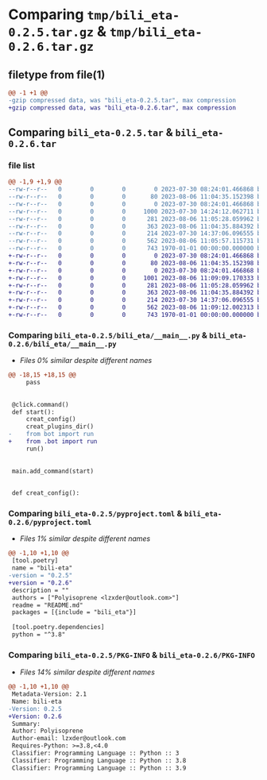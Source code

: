 # Comparing `tmp/bili_eta-0.2.5.tar.gz` & `tmp/bili_eta-0.2.6.tar.gz`

## filetype from file(1)

```diff
@@ -1 +1 @@
-gzip compressed data, was "bili_eta-0.2.5.tar", max compression
+gzip compressed data, was "bili_eta-0.2.6.tar", max compression
```

## Comparing `bili_eta-0.2.5.tar` & `bili_eta-0.2.6.tar`

### file list

```diff
@@ -1,9 +1,9 @@
--rw-r--r--   0        0        0        0 2023-07-30 08:24:01.466868 bili_eta-0.2.5/README.md
--rw-r--r--   0        0        0       80 2023-08-06 11:04:35.152398 bili_eta-0.2.5/bili_eta/.env.prod
--rw-r--r--   0        0        0        0 2023-07-30 08:24:01.466868 bili_eta-0.2.5/bili_eta/__init__.py
--rw-r--r--   0        0        0     1000 2023-07-30 14:24:12.062711 bili_eta-0.2.5/bili_eta/__main__.py
--rw-r--r--   0        0        0      281 2023-08-06 11:05:28.059962 bili_eta-0.2.5/bili_eta/bot.py
--rw-r--r--   0        0        0      363 2023-08-06 11:04:35.884392 bili_eta-0.2.5/bili_eta/plugins/__pycache__/new.cpython-310.pyc
--rw-r--r--   0        0        0      214 2023-07-30 14:37:06.096555 bili_eta-0.2.5/bili_eta/plugins/new.py
--rw-r--r--   0        0        0      562 2023-08-06 11:05:57.115731 bili_eta-0.2.5/pyproject.toml
--rw-r--r--   0        0        0      743 1970-01-01 00:00:00.000000 bili_eta-0.2.5/PKG-INFO
+-rw-r--r--   0        0        0        0 2023-07-30 08:24:01.466868 bili_eta-0.2.6/README.md
+-rw-r--r--   0        0        0       80 2023-08-06 11:04:35.152398 bili_eta-0.2.6/bili_eta/.env.prod
+-rw-r--r--   0        0        0        0 2023-07-30 08:24:01.466868 bili_eta-0.2.6/bili_eta/__init__.py
+-rw-r--r--   0        0        0     1001 2023-08-06 11:09:09.170333 bili_eta-0.2.6/bili_eta/__main__.py
+-rw-r--r--   0        0        0      281 2023-08-06 11:05:28.059962 bili_eta-0.2.6/bili_eta/bot.py
+-rw-r--r--   0        0        0      363 2023-08-06 11:04:35.884392 bili_eta-0.2.6/bili_eta/plugins/__pycache__/new.cpython-310.pyc
+-rw-r--r--   0        0        0      214 2023-07-30 14:37:06.096555 bili_eta-0.2.6/bili_eta/plugins/new.py
+-rw-r--r--   0        0        0      562 2023-08-06 11:09:12.002313 bili_eta-0.2.6/pyproject.toml
+-rw-r--r--   0        0        0      743 1970-01-01 00:00:00.000000 bili_eta-0.2.6/PKG-INFO
```

### Comparing `bili_eta-0.2.5/bili_eta/__main__.py` & `bili_eta-0.2.6/bili_eta/__main__.py`

 * *Files 0% similar despite different names*

```diff
@@ -18,15 +18,15 @@
     pass
 
 
 @click.command()
 def start():
     creat_config()
     creat_plugins_dir()
-    from bot import run
+    from .bot import run
     run()
 
 
 main.add_command(start)
 
 
 def creat_config():
```

### Comparing `bili_eta-0.2.5/pyproject.toml` & `bili_eta-0.2.6/pyproject.toml`

 * *Files 1% similar despite different names*

```diff
@@ -1,10 +1,10 @@
 [tool.poetry]
 name = "bili-eta"
-version = "0.2.5"
+version = "0.2.6"
 description = ""
 authors = ["Polyisoprene <lzxder@outlook.com>"]
 readme = "README.md"
 packages = [{include = "bili_eta"}]
 
 [tool.poetry.dependencies]
 python = "^3.8"
```

### Comparing `bili_eta-0.2.5/PKG-INFO` & `bili_eta-0.2.6/PKG-INFO`

 * *Files 14% similar despite different names*

```diff
@@ -1,10 +1,10 @@
 Metadata-Version: 2.1
 Name: bili-eta
-Version: 0.2.5
+Version: 0.2.6
 Summary: 
 Author: Polyisoprene
 Author-email: lzxder@outlook.com
 Requires-Python: >=3.8,<4.0
 Classifier: Programming Language :: Python :: 3
 Classifier: Programming Language :: Python :: 3.8
 Classifier: Programming Language :: Python :: 3.9
```


